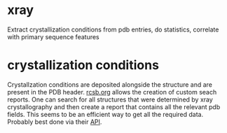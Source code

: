 # xray
Extract crystallization conditions from pdb entries, do statistics, correlate with primary sequence features

# crystallization conditions
Crystallzation conditions are deposited alongside the structure and are present in the PDB header. [rcsb.org](rcsb.org) allows the creation of custom seach reports. One can search for all structures that were determined by xray crystallography and then create a report that contains all the relevant pdb fields. This seems to be an efficient way to get all the required data. Probably best done via their [API](https://www.rcsb.org/docs/programmatic-access/web-apis-overview).